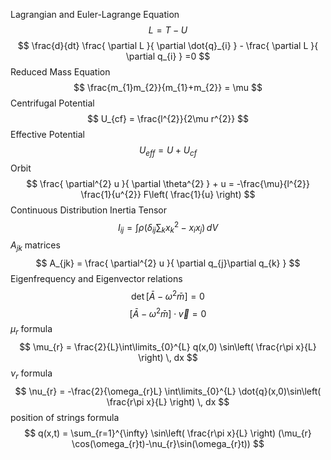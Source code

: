 Lagrangian and Euler-Lagrange Equation
$$
L = T-U
$$
$$
\frac{d}{dt} \frac{ \partial L }{ \partial \dot{q}_{i} } - \frac{ \partial L }{ \partial q_{i} } =0 
$$
Reduced Mass Equation 
$$
\frac{m_{1}m_{2}}{m_{1}+m_{2}} = \mu 
$$
Centrifugal Potential
$$
U_{cf} = \frac{l^{2}}{2\mu r^{2}}
$$
Effective Potential 
$$
U_{eff} = U + U_{cf}
$$
Orbit 
$$
\frac{ \partial^{2} u }{ \partial \theta^{2} } + u = -\frac{\mu}{l^{2}} \frac{1}{u^{2}} F\left( \frac{1}{u} \right)
$$
Continuous Distribution Inertia Tensor 
$$
I_{ij} = \int \rho \left( \delta_{ij} \sum_{k} x^{2}_{ k} -x_{ i}x_{ j } \right) \, dV
$$
$A_{jk}$ matrices 
$$
A_{jk} = \frac{ \partial^{2} u }{ \partial q_{j}\partial q_{k} } 
$$
Eigenfrequency and Eigenvector relations
$$
\det[\bar{A}-\omega^{2}\bar{m}] = 0
$$
$$
[\bar{A}-\omega^{2}\bar{m}] \cdot \vec{v} = 0
$$
$\mu_{r}$ formula
$$
\mu_{r}  = \frac{2}{L}\int\limits_{0}^{L} q(x,0) \sin\left( \frac{r\pi x}{L} \right) \, dx 
$$
$\nu_{r}$ formula
$$
\nu_{r} = -\frac{2}{\omega_{r}L} \int\limits_{0}^{L} \dot{q}(x,0)\sin\left( \frac{r\pi x}{L} \right) \, dx 
$$
position of strings formula 
$$
q(x,t) = \sum_{r=1}^{\infty}  \sin\left( \frac{r\pi x}{L} \right) (\mu_{r} \cos(\omega_{r}t)-\nu_{r}\sin(\omega_{r}t))
$$



